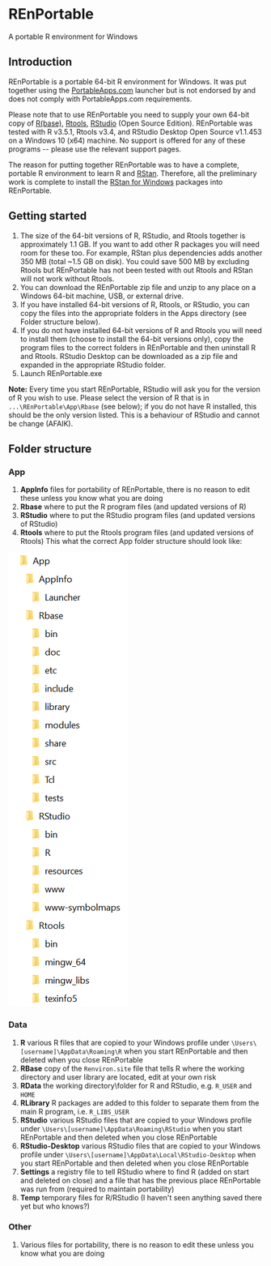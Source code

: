 # REnPortable
A portable R environment for Windows

## Introduction
REnPortable is a portable 64-bit R environment for Windows. It was put together using the [PortableApps.com](https://portableapps.com) launcher but is not endorsed by and does not comply with PortableApps.com requirements.

Please note that to use REnPortable you need to supply your own 64-bit copy of [R(base)](https://cloud.r-project.org/), [Rtools](https://cloud.r-project.org/), [RStudio](https://www.rstudio.com/products/rstudio/download/) (Open Source Edition). REnPortable was tested with R v3.5.1, Rtools v3.4, and RStudio Desktop Open Source v1.1.453 on a Windows 10 (x64) machine. No support is offered for any of these programs -- please use the relevant support pages.

The reason for putting together REnPortable was to have a complete, portable R environment to learn R and [RStan](http://mc-stan.org/). Therefore, all the preliminary work is complete to install the [RStan for Windows](https://github.com/stan-dev/rstan/wiki/Installing-RStan-on-Windows) packages into REnPortable. 

## Getting started
1. The size of the 64-bit versions of R, RStudio, and Rtools together is approximately 1.1 GB. If you want to add other R packages you will need room for these too. For example, RStan plus dependencies adds another 350 MB (total ~1.5 GB on disk). You could save 500 MB by excluding Rtools but REnPortable has not been tested with out Rtools and RStan will not work without Rtools.
1. You can download the REnPortable zip file and unzip to any place on a Windows 64-bit machine, USB, or external drive. 
1. If you have installed 64-bit versions of R, Rtools, or RStudio, you can copy the files into the appropriate folders in the Apps directory (see Folder structure below).
1. If you do not have installed 64-bit versions of R and Rtools you will need to install them (choose to install the 64-bit versions only), copy the program files to the correct folders in REnPortable and then uninstall R and Rtools. RStudio Desktop can be downloaded as a zip file and expanded in the appropriate RStudio folder.
1. Launch REnPortable.exe

**Note:** Every time you start REnPortable, RStudio will ask you for the version of R you wish to use. Please select the version of R that is in `...\REnPortable\App\Rbase` (see below); if you do not have R installed, this should be the only version listed. This is a behaviour of RStudio and cannot be change (AFAIK).

## Folder structure
### App
1. **AppInfo** files for portability of REnPortable, there is no reason to edit these unless you know what you are doing
1. **Rbase** where to put the R program files (and updated versions of R)
1. **RStudio** where to put the RStudio program files (and updated versions of RStudio)
1. **Rtools** where to put the Rtools program files (and updated versions of Rtools)
This what the correct App folder structure should look like:

![App folder structure](./REnPortableAppFolder.png)
### Data
1. **R** various R files that are copied to your Windows profile under `\Users\[username]\AppData\Roaming\R` when you start REnPortable and then deleted when you close REnPortable
1. **RBase** copy of the `Renviron.site` file that tells R where the working directory and user library are located, edit at your own risk
1. **RData** the working directory\folder for R and RStudio, e.g. `R_USER` and `HOME`
1. **RLibrary** R packages are added to this folder to separate them from the main R program, i.e. `R_LIBS_USER`
1. **RStudio** various RStudio files that are copied to your Windows profile under `\Users\[username]\AppData\Roaming\RStudio` when you start REnPortable and then deleted when you close REnPortable
1. **RStudio-Desktop** various RStudio files that are copied to your Windows profile under `\Users\[username]\AppData\Local\RStudio-Desktop` when you start REnPortable and then deleted when you close REnPortable
1. **Settings** a registry file to tell RStudio where to find R (added on start and deleted on close) and a file that has the previous place REnPortable was run from (required to maintain portability)
1. **Temp** temporary files for R/RStudio (I haven't seen anything saved there yet but who knows?)
### Other
1. Various files for portability, there is no reason to edit these unless you know what you are doing
